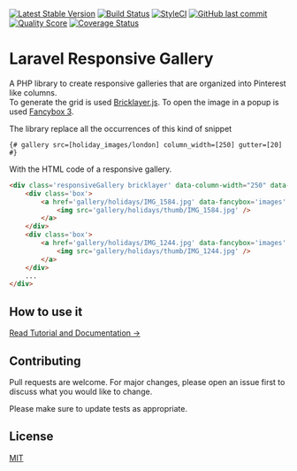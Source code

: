 [![Latest Stable Version](https://img.shields.io/packagist/v/davide-casiraghi/laravel-responsive-gallery.svg?style=flat-square)](https://packagist.org/packages/davide-casiraghi/laravel-responsive-gallery)
<a href="https://travis-ci.org/davide-casiraghi/laravel-responsive-gallery"><img src="https://travis-ci.org/davide-casiraghi/laravel-responsive-gallery.svg" alt="Build Status"></a>
[![StyleCI](https://styleci.io/repos/175794655/shield?style=flat-square)](https://styleci.io/repos/175794655)
[![GitHub last commit](https://img.shields.io/github/last-commit/davide-casiraghi/laravel-responsive-gallery.svg)](https://github.com/davide-casiraghi/laravel-responsive-gallery) 
[![Quality Score](https://img.shields.io/scrutinizer/g/davide-casiraghi/laravel-responsive-gallery.svg?style=flat-square)](https://scrutinizer-ci.com/g/davide-casiraghi/laravel-responsive-gallery)
[![Coverage Status](https://coveralls.io/repos/github/davide-casiraghi/laravel-responsive-gallery/badge.svg?branch=master)](https://coveralls.io/github/davide-casiraghi/laravel-responsive-gallery)




# Laravel Responsive Gallery
A PHP library to create responsive galleries that are organized into Pinterest like columns.   
To generate the grid is used [Bricklayer.js](http://bricklayer.js.org/).
To open the image in a popup is used [Fancybox 3](https://fancyapps.com/fancybox/3/).

The library replace all the occurrences of this kind of snippet
```
{# gallery src=[holiday_images/london] column_width=[250] gutter=[20] #}
```
With the HTML code of a responsive gallery.
```html
<div class='responsiveGallery bricklayer' data-column-width="250" data-gutter="20">
    <div class='box'>
        <a href='gallery/holidays/IMG_1584.jpg' data-fancybox='images' data-caption=''>
            <img src='gallery/holidays/thumb/IMG_1584.jpg' />
        </a>
    </div>
    <div class='box'>
        <a href='gallery/holidays/IMG_1244.jpg' data-fancybox='images' data-caption=''>
            <img src='gallery/holidays/thumb/IMG_1244.jpg' />
        </a>
    </div>
    ...
</div>
```

## How to use it
[Read Tutorial and Documentation →](https://github.com/davide-casiraghi/laravel-responsive-gallery/wiki)


## Contributing
Pull requests are welcome. For major changes, please open an issue first to discuss what you would like to change.

Please make sure to update tests as appropriate.

## License
[MIT](https://github.com/davide-casiraghi/bootstrap-accordion-integrator/blob/master/LICENSE.md)
